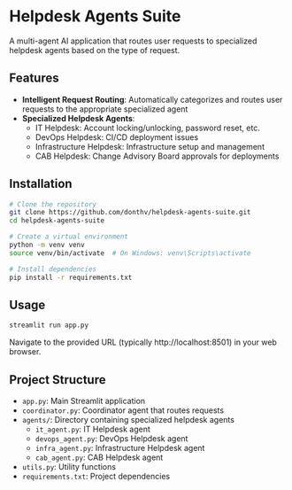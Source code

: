 # Helpdesk Agents Suite

A multi-agent AI application that routes user requests to specialized helpdesk agents based on the type of request.

## Features

- **Intelligent Request Routing**: Automatically categorizes and routes user requests to the appropriate specialized agent
- **Specialized Helpdesk Agents**:
  - IT Helpdesk: Account locking/unlocking, password reset, etc.
  - DevOps Helpdesk: CI/CD deployment issues
  - Infrastructure Helpdesk: Infrastructure setup and management
  - CAB Helpdesk: Change Advisory Board approvals for deployments

## Installation

```bash
# Clone the repository
git clone https://github.com/donthv/helpdesk-agents-suite.git
cd helpdesk-agents-suite

# Create a virtual environment
python -m venv venv
source venv/bin/activate  # On Windows: venv\Scripts\activate

# Install dependencies
pip install -r requirements.txt
```

## Usage

```bash
streamlit run app.py
```

Navigate to the provided URL (typically http://localhost:8501) in your web browser.

## Project Structure

- `app.py`: Main Streamlit application
- `coordinator.py`: Coordinator agent that routes requests
- `agents/`: Directory containing specialized helpdesk agents
  - `it_agent.py`: IT Helpdesk agent
  - `devops_agent.py`: DevOps Helpdesk agent
  - `infra_agent.py`: Infrastructure Helpdesk agent
  - `cab_agent.py`: CAB Helpdesk agent
- `utils.py`: Utility functions
- `requirements.txt`: Project dependencies
